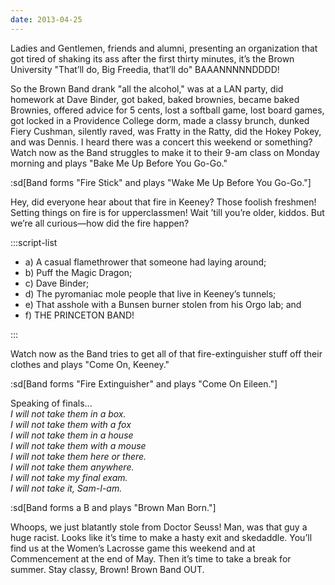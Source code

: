 ```yaml
---
date: 2013-04-25
---
```


Ladies and Gentlemen, friends and alumni, presenting an organization that got tired of shaking its ass after the first thirty minutes, it’s the Brown University "That’ll do, Big Freedia, that’ll do" BAAANNNNNDDDD!

So the Brown Band drank "all the alcohol," was at a LAN party, did homework at Dave Binder, got baked, baked brownies, became baked Brownies, offered advice for 5 cents, lost a softball game, lost board games, got locked in a Providence College dorm, made a classy brunch, dunked Fiery Cushman, silently raved, was Fratty in the Ratty, did the Hokey Pokey, and was Dennis. I heard there was a concert this weekend or something? Watch now as the Band struggles to make it to their 9-am class on Monday morning and plays "Bake Me Up Before You Go-Go."

:sd[Band forms "Fire Stick" and plays "Wake Me Up Before You Go-Go."]

Hey, did everyone hear about that fire in Keeney? Those foolish freshmen! Setting things on fire is for upperclassmen! Wait ’till you’re older, kiddos. But we’re all curious—how did the fire happen?

:::script-list

- a) A casual flamethrower that someone had laying around;
- b) Puff the Magic Dragon;
- c) Dave Binder;
- d) The pyromaniac mole people that live in Keeney’s tunnels;
- e) That asshole with a Bunsen burner stolen from his Orgo lab; and
- f) THE PRINCETON BAND!

:::

Watch now as the Band tries to get all of that fire-extinguisher stuff off their clothes and plays "Come On, Keeney."

:sd[Band forms "Fire Extinguisher" and plays "Come On Eileen."]

Speaking of finals...\
_I will not take them in a box.\
I will not take them with a fox\
I will not take them in a house\
I will not take them with a mouse\
I will not take them here or there.\
I will not take them anywhere.\
I will not take my final exam.\
I will not take it, Sam-I-am._

:sd[Band forms a B and plays "Brown Man Born."]

Whoops, we just blatantly stole from Doctor Seuss! Man, was that guy a huge racist. Looks like it’s time to make a hasty exit and skedaddle. You’ll find us at the Women’s Lacrosse game this weekend and at Commencement at the end of May. Then it’s time to take a break for summer. Stay classy, Brown! Brown Band OUT.
